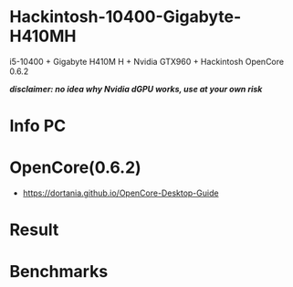 # Hackintosh-10400-Gigabyte-H410MH
i5-10400 + Gigabyte H410M H + Nvidia GTX960 + Hackintosh OpenCore 0.6.2

***disclaimer: no idea why Nvidia dGPU works, use at your own risk***

# Info PC



# OpenCore(0.6.2)

- https://dortania.github.io/OpenCore-Desktop-Guide

# Result



# Benchmarks

